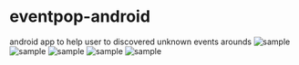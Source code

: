 eventpop-android
================

android app to help user to discovered unknown events arounds 
![sample](https://raw.github.com/huydx/eventpop-android/master/imgs/img1.png)
![sample](https://raw.github.com/huydx/eventpop-android/master/imgs/img2.png)
![sample](https://raw.github.com/huydx/eventpop-android/master/imgs/img3.png)
![sample](https://raw.github.com/huydx/eventpop-android/master/imgs/img4.png)
![sample](https://raw.github.com/huydx/eventpop-android/master/imgs/img5.png)
